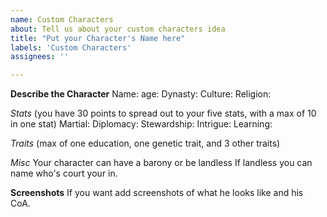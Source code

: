 ```yaml
---
name: Custom Characters
about: Tell us about your custom characters idea
title: "Put your Character's Name here"
labels: 'Custom Characters'
assignees: ''

---
```


**Describe the Character**
Name:
age:
Dynasty:
Culture:
Religion:

*Stats* (you have 30 points to spread out to your five stats, with a max of 10 in one stat)
Martial:
Diplomacy:
Stewardship:
Intrigue:
Learning:

*Traits* (max of one education, one genetic trait, and 3 other traits)


*Misc*
Your character can have a barony or be landless
If landless you can name who's court your in.

**Screenshots**
If you want add screenshots of what he looks like and his CoA.

